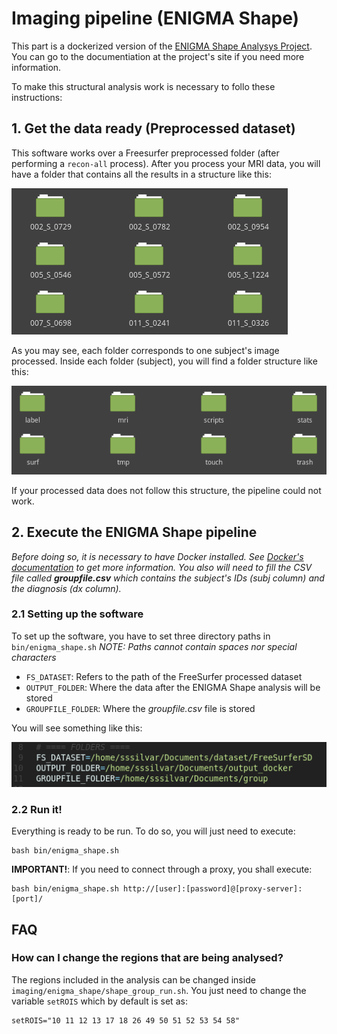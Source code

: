 # Imaging pipeline (ENIGMA Shape)
This part is a dockerized version of the [ENIGMA Shape Analysys Project](http://enigma.ini.usc.edu/ongoing/enigma-shape-analysis/ "ENIGMA Shape Site"). You can go to the documentiation at the project's site if you need more information.

To make this structural analysis work is necessary to follo these instructions:

## 1. Get the data ready (Preprocessed dataset)
This software works over a Freesurfer preprocessed folder (after performing a `recon-all` process). After you process your MRI data, you will have a folder that contains all the results in a structure like this:

![alt text](img/recon-all-dataset.png "Dataset folder after recon-all")

As you may see, each folder corresponds to one subject's image processed. Inside each folder (subject), you will find a folder structure like this:

![alt text](img/recon-all-subject.png "Inside a subject's folder after recon-all")

If your processed data does not follow this structure, the pipeline could not work.


## 2. Execute the ENIGMA Shape pipeline
_Before doing so, it is necessary to have Docker installed. See [Docker's documentation](https://docs.docker.com/install/) to get more information. You also will need to fill the CSV file called **groupfile.csv** which contains the subject's IDs (*subj* column) and the diagnosis (*dx* column)._

### 2.1 Setting up the software
To set up the software, you have to set three directory paths in `bin/enigma_shape.sh`
_NOTE: Paths cannot contain spaces nor special characters_

* `FS_DATASET`: Refers to the path of the FreeSurfer processed dataset
* `OUTPUT_FOLDER`: Where the data after the ENIGMA Shape analysis will be stored
* `GROUPFILE_FOLDER`: Where the _groupfile.csv_ file is stored

You will see something like this:

![alt text](img/env.png "Variables necessary for the analysis")

### 2.2 Run it!
Everything is ready to be run. To do so, you will just need to execute:

	bash bin/enigma_shape.sh

__IMPORTANT!__: If you need to connect through a proxy, you shall execute:

	bash bin/enigma_shape.sh http://[user]:[password]@[proxy-server]:[port]/



## FAQ
### How can I change the regions that are being analysed?
The regions included in the analysis can be changed inside `imaging/enigma_shape/shape_group_run.sh`. You just need to change the variable `setROIS` which by default is set as:

	setROIS="10 11 12 13 17 18 26 49 50 51 52 53 54 58"
